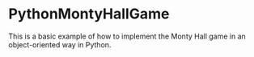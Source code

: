 # PythonMontyHallGame
This is a basic example of how to implement the Monty Hall game in an object-oriented way in Python.
